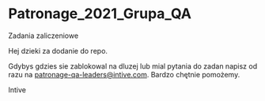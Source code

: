# Patronage_2021_Grupa_QA
Zadania zaliczeniowe

Hej dzieki za dodanie do repo.

Gdybys gdzies sie zablokowal na dluzej lub mial pytania do zadan napisz od razu na patronage-qa-leaders@intive.com. Bardzo chętnie pomożemy.

Intive
